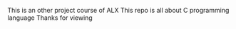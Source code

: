 This is an other project course of ALX 
This repo is all about C programming language 
Thanks for viewing 
